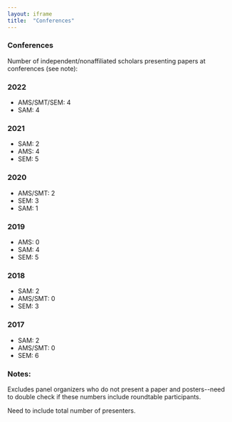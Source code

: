 ```yaml
---
layout: iframe
title:  "Conferences"
---
```

### Conferences 

Number of independent/nonaffiliated scholars presenting papers at conferences (see note):

### 2022
- AMS/SMT/SEM: 4
- SAM: 4

### 2021
- SAM: 2
- AMS: 4
- SEM: 5 

### 2020
- AMS/SMT: 2
- SEM: 3
- SAM: 1

###  2019
- AMS: 0
- SAM: 4
- SEM: 5

###  2018
- SAM: 2
- AMS/SMT: 0 
- SEM: 3

###  2017
- SAM: 2
- AMS/SMT: 0
- SEM: 6

### Notes: 
Excludes panel organizers who do not present a paper and posters--need to double check if these numbers include roundtable participants.

Need to include total number of presenters.